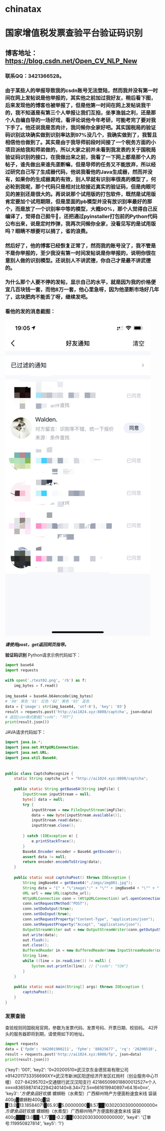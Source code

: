 # chinatax
# 国家增值税发票查验平台验证码识别
## 博客地址：https://blog.csdn.net/Open_CV_NLP_New
### 联系QQ：3421366528。
### 由于某些人的举报导致我的csdn账号无法登陆，然而我并没有第一时间在网上发帖说是他举报的，其实他之前加过我好友，稍后看下图，后来发现他的博客也被举报了，但是他第一时间在网上发帖说我干的，我不知道是有第三个人举报让我们互掐，坐享渔翁之利，还是那个人自编自导的一场好戏，看评论说他今年考研，可能考完了要对我下手了。他还说我是苦肉计，我问候你全家好吧。其实国税局的验证码识别这块确实做到识别率达到97%没几个，我确实做到了，我暂且相信他也做到了。其实是由于我导师前段时间接了一个税务方面的小项目派给我和师弟做的，所以大家之前并未看到我发表的关于国税局验证码识别的接口，在我做出来之前，我看了一下网上都是那个人的帖子，谁先做出来谁先垄断嘛，但是导师的任务又不能放弃，所以经过研究自己写了生成器代码，他说我看他的Java生成器，然而并没有，如果你的生成器真的有效，别人早就有识别率很高的模型了，何必轮到我呢，那个代码只是相对比较接近真实的验证码，但是肉眼可见的差别还是很大的。再说说那个试用版的打包软件，既然是试用版肯定要加个试用期限，但是里面的pb模型并没有放识别率最好的那个，而是放了一个识别率中等的模型，大概90%，那个人觉得自己反编译了，觉得自己挺牛🍺，还把通过pyinstaller打包前的Python代码公布出来，说是定时炸弹，我再次问候你全家，没看见写的是试用版吗？眼睛不想要可以捐了，省的浪费。
### 然后好了，他的博客已经恢复正常了，然而我的账号没了，我不管是不是你举报的，至少我没有第一时间发帖说是你举报的，说明你很在意别人做的识别模型。还说别人不讲武德，你自己才是最不讲武德的。
### 为什么那个人要不停的发帖，显示自己的水平，就是因为我的价格便宜几百块钱一套，而他8万一套，他心里急呀，因为他垄断市场好几年了，这块肥肉不能丢了呀，继续发吧。
### 看他的发的消息截图：
![Image text](https://github.com/digtial/chinatax/blob/main/%E6%B6%88%E6%81%AF%E6%88%AA%E5%9B%BE.JPG)
  
  
***请使用post，get返回网页指导。***

**验证码识别**
Python请求示例代码如下：
```python
import base64
import requests

with open('./test02.png', 'rb') as f:
    img_bytes = f.read()

img_base64 = base64.b64encode(img_bytes)
# '00' 黑色 '01' 红色 '02' 黄色 '03' 蓝色
data = {'image': str(img_base64, 'utf-8'), 'key': '03'}
result = requests.post('http://ai1024.xyz:8808/captcha', json=data)
# 返回json格式数据{"code": "7RT"}
print(result.json())
```


JAVA请求代码如下：
```java
import java.io.*;
import java.net.HttpURLConnection;
import java.net.URL;
import java.util.Base64;


public class CaptchaRecognize {
    static String captcha_url = "http://ai1024.xyz:8808/captcha";

    public static String getBase64(String imgFile) {
        InputStream inputStream = null;
        byte[] data = null;
        try {
            inputStream = new FileInputStream(imgFile);
            data = new byte[inputStream.available()];
            inputStream.read(data);
            inputStream.close();

        } catch (IOException e) {
            e.printStackTrace();
        }
        Base64.Encoder encoder = Base64.getEncoder();
        assert data != null;
        return encoder.encodeToString(data);
    }

    public static void captchaPost() throws IOException {
        String imgBase64 = getBase64("./imgs/img001.jpg");
        String data = "{" + "\"image\":" + "\"" + imgBase64 + "\"" + "," + "\"key\":" + "\"03\"" + "}";
        URL url = new URL(captcha_url);
        HttpURLConnection conn = (HttpURLConnection) url.openConnection();
        conn.setRequestMethod("POST");
        conn.setDoOutput(true);
        conn.setDoInput(true);
        conn.setRequestProperty("Content-Type", "application/json");
        conn.setRequestProperty("Accept", "application/json");
        OutputStreamWriter out = new OutputStreamWriter(conn.getOutputStream());
        out.write(data);
        out.flush();
        out.close();
        BufferedReader in = new BufferedReader(new InputStreamReader(conn.getInputStream(), "UTF-8"));
        String line;
        while ((line = in.readLine()) != null) {
            System.out.println(line); // {"code": "Y2W"}
        }
    }

    public static void main(String[] args) throws IOException {
        captchaPost();
    }
}

```


### 发票查验
查验规则同国税局官网，参数为发票代码、发票号码、开票日期、校验码。
42开头的服务器即将到期，请使用如下的地址。
```python
import requests
data = {'fpdm': '042001900211', 'fphm': '88825677', 'rq': '20200510', 'jym': '240140'}
result = requests.post('http://ai1024.xyz:8808/fp', json=data)
print(result.json())
```

{'key1': '001', 'key2': '0≡20200510≡武汉京东金德贸易有限公司≡9142011733356690XY≡武汉市新洲区阳逻经济开发区红岗村（创业服务中心11楼） 027-84295702≡交通银行武汉汉阳支行 421865098018800012527≡个人≡≡≡≡83659874142294240140≡8.34≡72.5≡≡661619940897≡64.16≡0≡≡', 'key3': '*方便食品*好欢螺 螺蛳粉（水煮型）广西柳州特产方便面粉速食米线 袋装400g█螺蛳粉400g█袋█13.0█13.18584071█65.93█5.00000000█8.57██1030203030000000000≡*方便食品*好欢螺 螺蛳粉（水煮型）广西柳州特产方便面粉速食米线 袋装400g███13.0██-1.77██-0.23██1030203030000000000', 'key4': '订单号:119950827814', 'key5': '1'}
